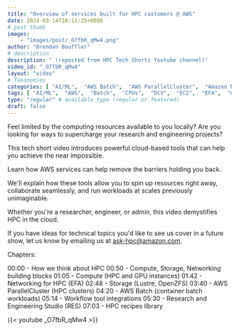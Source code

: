 ```yaml
---
title: "Overview of services built for HPC customers @ AWS"
date: 2024-03-14T16:11:25+0000
# post thumb
images:
    - "images/post/_O7fbR_qMw4.png"
author: "Brendan Bouffler"
# description
description: " (reposted from HPC Tech Shorts Youtube channel)"
video_id: "_O7fbR_qMw4"
layout: "video"
# Taxonomies
categories: [ "AI/ML",  "AWS Batch",  "AWS ParallelCluster",  "Amazon NICE DCV",  "Elastic Fabric Adapter",  "Life Sciences", ]
tags: [ "AI/ML",  "AWS",  "Batch",  "CPUs",  "DCV",  "EC2",  "EFA",  "GPUs",  "HPC",  "High Performance Computing",  "Lustre",  "MPI",  "NCCL",  "ParallelCluster",  "Schedulers",  "Storage",  "autoscaling",  "aws batch",  "bioinformatics",  "cloud computing",  "elastic",  "elastic fabric adapter",  "hpc instances",  "infiniband",  "job scheduling",  "scientific computing",  "supercomputing",  "technical computing",  "tightly-coupled",  "virtualization",  "vizualization",  "techshorts", ]
type: "regular" # available type (regular or featured)
draft: false
---
```


Feel limited by the computing resources available to you locally? Are you looking for ways to supercharge your research and engineering projects?

This tech short video introduces powerful cloud-based tools that can help you achieve the near impossible.

Learn how AWS services can help remove the barriers holding you back.

We'll explain how these tools allow you to spin up resources right away, collaborate seamlessly, and run workloads at scales previously unimaginable.

Whether you're a researcher, engineer, or admin, this video demystifies HPC in the cloud.

If you have ideas for technical topics you'd like to see us cover in a future show, let us know by emailing us at ask-hpc@amazon.com.

Chapters:

00:00 - How we think about HPC
00:50 - Compute, Storage, Networking building blocks
01:05 - Compute  (HPC and GPU instances)
01:42 - Networking for HPC (EFA)
02:48 - Storage (Lustre, OpenZFS)
03:40 - AWS ParallelCluster (HPC clusters)
04:20 - AWS Batch (container batch workloads)
05:14 - Workflow tool integrations
05:30 - Research and Engineering Studio (RES)
07:03 - HPC recipes library

{{< youtube _O7fbR_qMw4 >}}